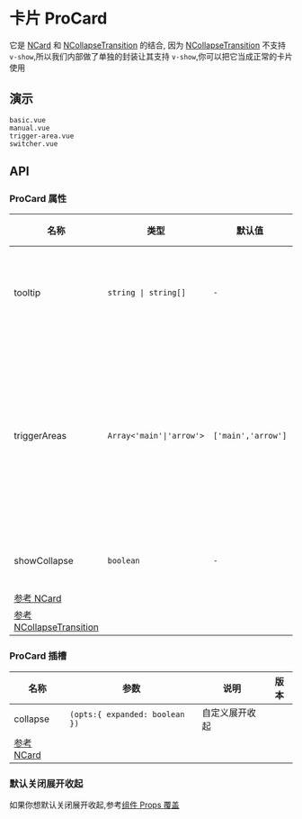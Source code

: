 # 卡片 ProCard
<!--single-column-->

它是 [NCard](https://www.naiveui.com/zh-CN/os-theme/components/card) 和 [NCollapseTransition](https://www.naiveui.com/zh-CN/os-theme/components/collapse-transition) 的结合,
因为 [NCollapseTransition](https://www.naiveui.com/zh-CN/os-theme/components/collapse-transition) 不支持 `v-show`,所以我们内部做了单独的封装让其支持 `v-show`,你可以把它当成正常的卡片使用


## 演示

```demo
basic.vue
manual.vue
trigger-area.vue
switcher.vue
```

## API
### ProCard 属性
| 名称                                                                                                                       | 类型                     | 默认值             | 说明                                                     | 版本 |
| -------------------------------------------------------------------------------------------------------------------------- | ------------------------ | ------------------ | -------------------------------------------------------- | ---- |
| tooltip                                                                                                                    | `string \| string[]`     | `-`                | 提示文字,显示在 `title` 的右边                           |      |
| triggerAreas                                                                                                               | `Array<'main'\|'arrow'>` | `['main','arrow']` | 触发展开的区域,如果不想让某些区域触发展开,可以使用此属性 |      |
| showCollapse                                                                                                               | `boolean`                | `-`                | 是否显示展开收起                                         |      |
| [参考 NCard](https://www.naiveui.com/zh-CN/os-theme/components/card#Card-Props)                                            |                          |                    |                                                          |      |
| [参考 NCollapseTransition](https://www.naiveui.com/zh-CN/os-theme/components/collapse-transition#CollapseTransition-Props) |                          |                    |                                                          |      |

### ProCard 插槽
| 名称                                                                            | 参数                           | 说明           | 版本 |
| ------------------------------------------------------------------------------- | ------------------------------ | -------------- | ---- |
| collapse                                                                        | `(opts:{ expanded: boolean })` | 自定义展开收起 |      |
| [参考 NCard](https://www.naiveui.com/zh-CN/os-theme/components/card#Card-Slots) |                                |                |      |

### 默认关闭展开收起
如果你想默认关闭展开收起,参考[组件 Props 覆盖](config-provider#prop-overrides.vue)
